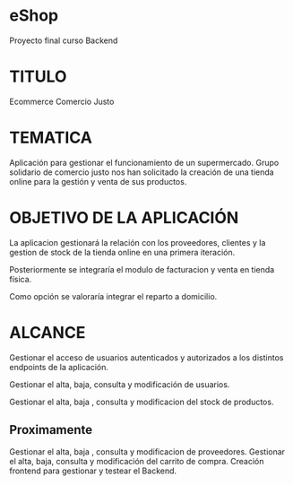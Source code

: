 # eShop
Proyecto final curso Backend 

# TITULO
Ecommerce Comercio Justo

# TEMATICA
Aplicación para gestionar el funcionamiento de un supermercado. Grupo solidario de comercio justo nos han solicitado la creación de una tienda online para la gestión y venta de sus productos. 

# OBJETIVO DE LA APLICACIÓN
La aplicacion gestionará la relación con los proveedores, clientes y la gestion de stock de la tienda
online en una primera iteración. 

Posteriormente se integraría el modulo de facturacion y venta en tienda física.

Como opción se valoraría integrar el reparto a domicilio.

# ALCANCE
Gestionar el acceso de usuarios autenticados y autorizados a los distintos endpoints de la aplicación.

Gestionar el alta, baja, consulta y modificación de usuarios.

Gestionar el alta, baja , consulta y modificacion del stock de productos.

Proximamente
------------
Gestionar el alta, baja , consulta y modificacion de proveedores.
Gestionar el alta, baja, consulta y modificación del carrito de compra.
Creación frontend para gestionar y testear el Backend.